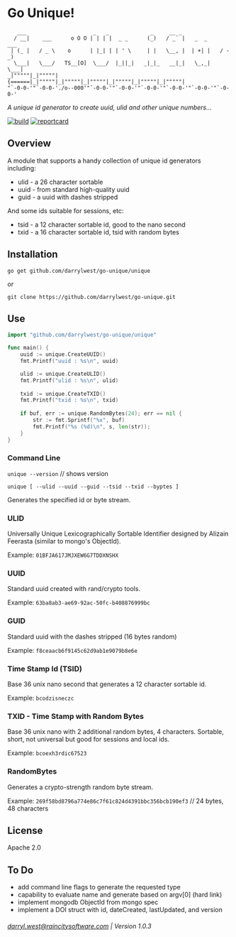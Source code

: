 # Go Unique!


```
   ___                     _   _             _     __ _                   
  / __|    ___      o O O | | | |  _ _      (_)   / _` |   _  _     ___   
 | (_ |   / _ \    o      | |_| | | ' \     | |   \__, |  | +| |   / -_)  
  \___|   \___/   TS__[O]  \___/  |_||_|   _|_|_   __|_|   \_,_|   \___|  
_|"""""|_|"""""| {======|_|"""""|_|"""""|_|"""""|_|"""""|_|"""""|_|"""""| 
"`-0-0-'"`-0-0-'./o--000'"`-0-0-'"`-0-0-'"`-0-0-'"`-0-0-'"`-0-0-'"`-0-0-' 
```

_A unique id generator to create uuid, ulid and other unique numbers..._

[![build](https://travis-ci.org/darrylwest/go-unique.svg?branch=master)](https://travis-ci.org/darrylwest/go-unique/)
[![reportcard](https://goreportcard.com/badge/github.com/darrylwest/go-unique)](https://goreportcard.com/report/github.com/darrylwest/go-unique)

## Overview

A module that supports a handy collection of unique id generators including:

* ulid - a 26 character sortable
* uuid - from standard high-quality uuid
* guid - a uuid with dashes stripped

And some ids suitable for sessions, etc:

* tsid - a 12 character sortable id, good to the nano second
* txid - a 16 character sortable id, tsid with random bytes

## Installation

`go get github.com/darrylwest/go-unique/unique`

or

`git clone https://github.com/darrylwest/go-unique.git`

## Use

```go
import "github.com/darrylwest/go-unique/unique"

func main() {
    uuid := unique.CreateUUID()
    fmt.Printf("uuid : %s\n", uuid)

    ulid := unique.CreateULID()
    fmt.Printf("ulid : %s\n", ulid)
    
    txid := unique.CreateTXID()
    fmt.Printf("txid : %s\n", txid)
    
    if buf, err := unique.RandomBytes(24); err == nil {
    	str := fmt.Sprintf("%x", buf)
    	fmt.Printf("%s (%d)\n", s, len(str));
    }
}
```

### Command Line

`unique --version` // shows version

`unique [ --ulid --uuid --guid --tsid --txid --byptes ]`

Generates the specified id or byte stream.

### ULID

Universally Unique Lexicographically Sortable Identifier designed by Alizain Feerasta (similar to mongo's ObjectId).

Example: `01BFJA617JMJXEW6G7TDDXNSHX`

### UUID

Standard uuid created with rand/crypto tools.

Example: `63ba8ab3-ae69-92ac-50fc-b408876999bc`

### GUID

Standard uuid with the dashes stripped (16 bytes random)

Example: `f8ceaacb6f9145c62d9ab1e9079b8e6e`

### Time Stamp Id (TSID)

Base 36 unix nano second that generates a 12 character sortable id. 

Example: `bcodzisneczc` 

### TXID - Time Stamp with Random Bytes

Base 36 unix nano with 2 additional random bytes, 4 characters.  Sortable, short, not universal but good for sessions and local ids.

Example: `bcoexh3rdic67523`

### RandomBytes

Generates a crypto-strength random byte stream.

Example: `269f58bd8796a774e86c7f61c824d4391bbc356bcb190ef3` // 24 bytes, 48 characters

## License

Apache 2.0

## To Do

* add command line flags to generate the requested type
* capability to evaluate name and generate based on argv[0] (hard link)
* implement mongodb ObjectId from mongo spec
* implement a DOI struct with id, dateCreated, lastUpdated, and version

###### darryl.west@raincitysoftware.com | Version 1.0.3

